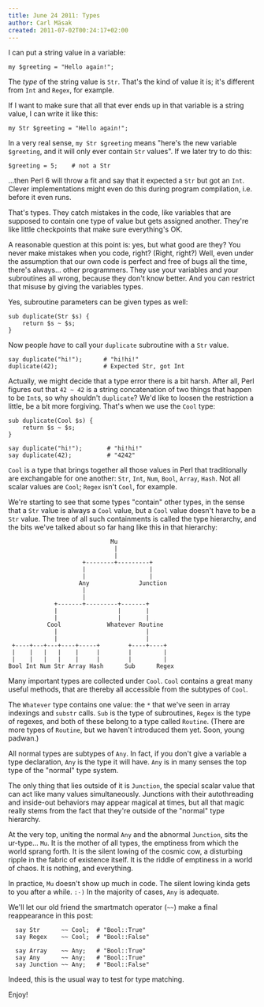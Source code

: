 ```yaml
---
title: June 24 2011: Types
author: Carl Mäsak
created: 2011-07-02T00:24:17+02:00
---
```

I can put a string value in a variable:

    my $greeting = "Hello again!";

The *type* of the string value is `Str`. That's the kind of value it is; it's different from `Int` and `Regex`, for example.

If I want to make sure that all that ever ends up in that variable is a string value, I can write it like this:

    my Str $greeting = "Hello again!";

In a very real sense, `my Str $greeting` means "here's the new variable `$greeting`, and it will only ever contain `Str` values". If we later try to do this:

    $greeting = 5;    # not a Str

...then Perl 6 will throw a fit and say that it expected a `Str` but got an `Int`. Clever implementations might even do this during program compilation, i.e. before it even runs.

That's types. They catch mistakes in the code, like variables that are supposed to contain one type of value but gets assigned another. They're like little checkpoints that make sure everything's OK.

A reasonable question at this point is: yes, but what good are they? You never make mistakes when you code, right? (Right, right?) Well, even under the assumption that our own code is perfect and free of bugs all the time, there's always... other programmers. They use your variables and your subroutines all wrong, because they don't know better. And you can restrict that misuse by giving the variables types.

Yes, subroutine parameters can be given types as well:

    sub duplicate(Str $s) {
        return $s ~ $s;
    }

Now people *have* to call your `duplicate` subroutine with a `Str` value.

    say duplicate("hi!");      # "hi!hi!"
    duplicate(42);             # Expected Str, got Int

Actually, we might decide that a type error there is a bit harsh. After all, Perl figures out that `42 ~ 42` is a string concatenation of two things that happen to be `Int`s, so why shouldn't `duplicate`? We'd like to loosen the restriction a little, be a bit more forgiving. That's when we use the `Cool` type:

    sub duplicate(Cool $s) {
        return $s ~ $s;
    }
    
    say duplicate("hi!");       # "hi!hi!"
    say duplicate(42);          # "4242"

`Cool` is a type that brings together all those values in Perl that traditionally are exchangable for one another: `Str`, `Int`, `Num`, `Bool`, `Array`, `Hash`. Not all scalar values are `Cool`; `Regex` isn't `Cool`, for example.

We're starting to see that some types "contain" other types, in the sense that a `Str` value is always a `Cool` value, but a `Cool` value doesn't have to be a `Str` value. The tree of all such containments is called the type hierarchy, and the bits we've talked about so far hang like this in that hierarchy:

                                 Mu
                                  |
                                  |
                         +--------+---------+
                         |                  |
                         |                  |
                        Any              Junction
                         |
                         | 
                 +-------+---------+-------+
                 |                 |       |
                 |                 |       |
               Cool             Whatever Routine
                 |                         |
                 |                         |
     +----+---+---+----+-----+        +----+----+
     |    |   |   |    |     |        |         |
     |    |   |   |    |     |        |         |
    Bool Int Num Str Array Hash      Sub      Regex

Many important types are collected under `Cool`. `Cool` contains a great many useful methods, that are thereby all accessible from the subtypes of `Cool`.

The `Whatever` type contains one value: the `*` that we've seen in array indexings and `substr` calls. `Sub` is the type of subroutines, `Regex` is the type of regexes, and both of these belong to a type called `Routine`. (There are more types of `Routine`, but we haven't introduced them yet. Soon, young padwan.)

All normal types are subtypes of `Any`. In fact, if you don't give a variable a type declaration, `Any` is the type it will have. `Any` is in many senses the top type of the "normal" type system.

The only thing that lies outside of it is `Junction`, the special scalar value that can act like many values simultaneously. Junctions with their autothreading and inside-out behaviors may appear magical at times, but all that magic really stems from the fact that they're outside of the "normal" type hierarchy.

At the very top, uniting the normal `Any` and the abnormal `Junction`, sits the ur-type... `Mu`. It is the mother of all types, the emptiness from which the world sprang forth. It is the silent lowing of the cosmic cow, a disturbing ripple in the fabric of existence itself. It is the riddle of emptiness in a world of chaos. It is nothing, and everything.

In practice, `Mu` doesn't show up much in code. The silent lowing kinda gets to you after a while. `:-)` In the majority of cases, `Any` is adequate.

We'll let our old friend the smartmatch operator (`~~`) make a final reappearance in this post:

      say Str      ~~ Cool;  # "Bool::True"
      say Regex    ~~ Cool;  # "Bool::False"
      
      say Array    ~~ Any;   # "Bool::True"
      say Any      ~~ Any;   # "Bool::True"
      say Junction ~~ Any;   # "Bool::False"

Indeed, this is the usual way to test for type matching.

Enjoy!
